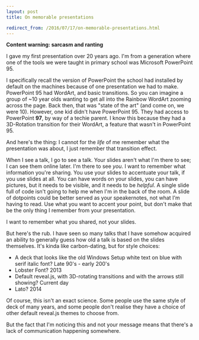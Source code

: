 ```yaml
---
layout: post
title: On memorable presentations

redirect_from: /2016/07/17/on-memorable-presentations.html
---
```



**Content warning: sarcasm and ranting**

I gave my first presentation over 20 years ago. I'm from a generation where one of the tools we were taught in primary school was Microsoft PowerPoint 95. 

I specifically recall the version of PowerPoint the school had installed by default on the machines because of one presentation we had to make. PowerPoint 95 had WordArt, and basic transitions. So you can imagine a group of ~10 year olds wanting to get all into the Rainbow WordArt zooming across the page. Back then, that was "state of the art" (and come on, we were 10). However, one kid didn't have PowerPoint 95. They had access to PowerPoint **97**, by way of a techie parent. I know this because they had a 3D-Rotation transition for their WordArt, a feature that wasn't in PowerPoint 95. 

And here's the thing: I cannot for the *life* of me remember what the presentation was about, I just remember that transition effect. 

When I see a talk, I go to see a talk. Your slides aren't what I'm there to see; I can see them online later. I'm there to see *you*. I want to remember what information you're sharing. You use your slides to accentuate your talk, if you use slides at all. You can have words on your slides, you can have pictures, but it needs to be visible, and it needs to be *helpful*. A single slide full of code isn't going to help me when I'm in the back of the room. A slide of dotpoints could be better served as your speakernotes, not what I'm having to read. Use what you want to accent your point, but don't make that be the only thing I remember from your presentation.

I want to remember what you shared, not your slides. 

But here's the rub. I have seen so many talks that I have somehow acquired an ability to generally guess how old a talk is based on the slides themselves. It's kinda like carbon-dating, but for style choices:
 
 * A deck that looks like the old Windows Setup white text on blue with serif italic font? Late 90's - early 200's
 * Lobster Font? 2013
 * Default reveal.js, with 3D-rotating transitions and with the arrows still showing? Current day
 * Lato? 2014

Of course, this isn't an exact science. Some people use the same style of deck of many years, and some people don't realise they have a choice of other default reveal.js themes to choose from. 

But the fact that I'm noticing this and not your message means that there's a lack of communication happening somewhere. 
